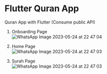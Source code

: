 # Flutter Quran App

Quran App with Flutter (Consume public API)

1. Onboarding Page <br >
![WhatsApp Image 2023-05-24 at 22 47 04](https://github.com/diardooo/Flutter-Quran-App/assets/49031124/b132822b-0805-4120-8c4c-1783610db78a) <br >

2. Home Page <br >
![WhatsApp Image 2023-05-24 at 22 47 03](https://github.com/diardooo/Flutter-Quran-App/assets/49031124/66c3742c-7ac7-4b5c-8f79-6882b669c6e5) <br >

3. Surah Page <br >
![WhatsApp Image 2023-05-24 at 22 47 03](https://github.com/diardooo/Flutter-Quran-App/assets/49031124/a05b0695-88ad-49fb-a6ae-c3e94c83faca) <br >
